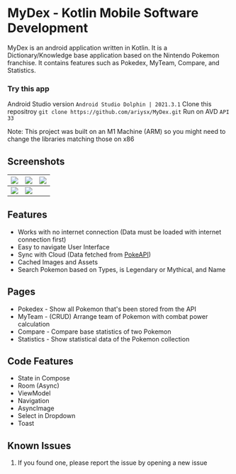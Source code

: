 # MyDex - Kotlin Mobile Software Development

MyDex is an android application written in Kotlin. It is a Dictionary/Knowledge base application based on the Nintendo Pokemon franchise. It contains features such as Pokedex, MyTeam, Compare, and Statistics.

### Try this app
Android Studio version `Android Studio Dolphin | 2021.3.1`
Clone this repositroy `git clone https://github.com/ariysx/MyDex.git`
Run on AVD `API 33`

Note: This project was built on an M1 Machine (ARM) so you might need to change the libraries matching those on x86

## Screenshots
| [![](https://i.imgur.com/7zsn8kq.png)](https://i.imgur.com/7zsn8kq.png)  |  [![](https://i.imgur.com/JyPcjyc.png)](https://i.imgur.com/JyPcjyc.png) |  [![](https://i.imgur.com/4aRpehx.png)](https://i.imgur.com/4aRpehx.png) |
| ------------ | ------------ | ------------ |
| [![](https://i.imgur.com/mBTGxfv.png)](https://i.imgur.com/mBTGxfv.png)  | [![](https://i.imgur.com/Lu2CNR1.png)](https://i.imgur.com/Lu2CNR1.png)  |   |

## Features
- Works with no internet connection (Data must be loaded with internet connection first)
- Easy to navigate User Interface
- Sync with Cloud (Data fetched from [PokeAPI](https://pokeapi.co "PokeAPI"))
- Cached Images and Assets
- Search Pokemon based on Types, is Legendary or Mythical, and Name

## Pages
- Pokedex - Show all Pokemon that's been stored from the API
- MyTeam - (CRUD) Arrange team of Pokemon with combat power calculation
- Compare - Compare base statistics of two Pokemon
- Statistics - Show statistical data of the Pokemon collection


## Code Features
- State in Compose
- Room (Async)
- ViewModel
- Navigation
- AsyncImage
- Select in Dropdown
- Toast

## Known Issues
1. If you found one, please report the issue by opening a new issue

